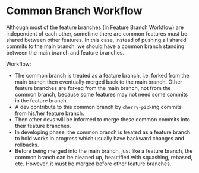 Common Branch Workflow
===

Although most of the feature branches (in Feature Branch Workflow) are independent of each other, sometime there are common features must be shared between other features. In this case, instead of pushing all shared commits to the main branch, we should have a common branch standing between the main branch and feature branches.

Workflow:
- The common branch is treated as a feature branch, i.e. forked from the main branch then eventually merged back to the main branch. Other feature branches are forked from the main branch, not from the common branch, because some features may not need some commits in the feature branch.
- A dev contribute to this common branch by `cherry-pick`ing commits from his/her feature branch.
- Then other devs will be informed to merge these common commits into their feature branches. 
- In developing phase, the common branch is treated as a feature branch to hold works in progress which usually have backward changes and rollbacks. 
- Before being merged into the main branch, just like a feature branch, the common branch can be cleaned up, beautified with squashing, rebased, etc. However, it must be merged before other feature branches.

